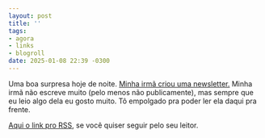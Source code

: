 ```yaml
---
layout: post
title: ''
tags:
- agora
- links
- blogroll
date: 2025-01-08 22:39 -0300
---
```

Uma boa surpresa hoje de noite. [Minha irmã criou uma newsletter.](https://freitasmari.substack.com/p/como-eu-vim-parar-aqui) Minha irmã não escreve muito (pelo menos não publicamente), mas sempre que eu leio algo dela eu gosto muito. Tô empolgado pra poder ler ela daqui pra frente.

[Aqui o link pro RSS](https://freitasmari.substack.com/feed), se você quiser seguir pelo seu leitor.
